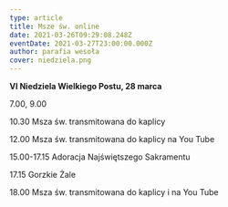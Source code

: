 ```yaml
---
type: article
title: Msze św. online
date: 2021-03-26T09:29:08.248Z
eventDate: 2021-03-27T23:00:00.000Z
author: parafia wesoła
cover: niedziela.png
---
```

<!--StartFragment-->

**VI Niedziela Wielkiego Postu, 28 marca**

7.00, 9.00

10.30 Msza św. transmitowana do kaplicy

12.00 Msza św. transmitowana do kaplicy  na You Tube

15.00-17.15 Adoracja Najświętszego Sakramentu

17.15 Gorzkie Żale

18.00 Msza św. transmitowana do kaplicy i na You Tube

<!--EndFragment-->